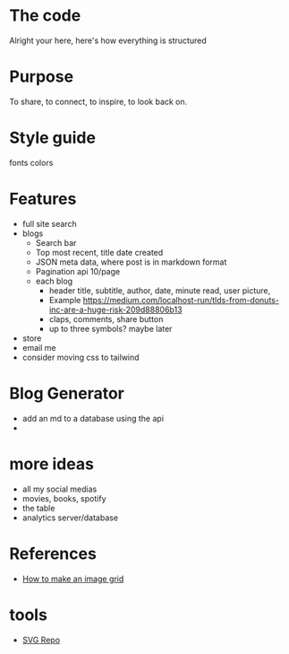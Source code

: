 # The code
Alright your here, here's how everything is structured

# Purpose
To share, to connect, to inspire, to look back on.

# Style guide
fonts 
colors

# Features
- full site search
- blogs
    - Search bar
    - Top most recent, title date created
    - JSON meta data, where post is in markdown format
    - Pagination api 10/page
    - each blog
        - header title, subtitle, author, date, minute read, user picture, 
        - Example https://medium.com/localhost-run/tlds-from-donuts-inc-are-a-huge-risk-209d88806b13
        - claps, comments, share button
        - up to three symbols? maybe later
- store
- email me
- consider moving css to tailwind

# Blog Generator 
- add an md to a database using the api
- 

# more ideas
- all my social medias
- movies, books, spotify
- the table
- analytics server/database

# References
- [How to make an image grid](https://www.w3schools.com/howto/howto_js_image_grid.asp)
  
# tools
- [SVG Repo](https://www.svgrepo.com/)
